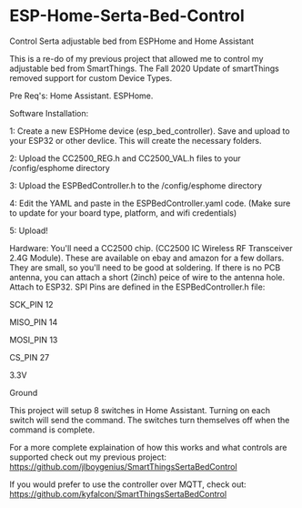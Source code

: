 # ESP-Home-Serta-Bed-Control
Control Serta adjustable bed from ESPHome and Home Assistant


This is a re-do of my previous project that allowed me to control my adjustable bed from SmartThings. The Fall 2020 Update of smartThings removed support for custom Device Types.

Pre Req's: Home Assistant. ESPHome.

Software Installation:

1: Create a new ESPHome device (esp_bed_controller). Save and upload to your ESP32 or other devlice. This will create the necessary folders.

2: Upload the CC2500_REG.h and CC2500_VAL.h files to your /config/esphome directory

3: Upload the ESPBedController.h to the /config/esphome directory

4: Edit the YAML and paste in the ESPBedController.yaml code. (Make sure to update for your board type, platform, and wifi credentials)

5: Upload!

Hardware:
You'll need a CC2500 chip. (CC2500 IC Wireless RF Transceiver 2.4G Module). These are available on ebay and amazon for a few dollars. They are small, so you'll need to be good at soldering. If there is no PCB antenna, you can attach a short (2inch) peice of wire to the antenna hole.
Attach to ESP32. SPI Pins are defined in the ESPBedController.h file:

SCK_PIN 12

MISO_PIN 14

MOSI_PIN 13

CS_PIN 27

3.3V

Ground



This project will setup 8 switches in Home Assistant. Turning on each switch will send the command. The switches turn themselves off when the command is complete. 


For a more complete explaination of how this works and what controls are supported check out my previous project:
https://github.com/jlboygenius/SmartThingsSertaBedControl

If you would prefer to use the controller over MQTT, check out: https://github.com/kyfalcon/SmartThingsSertaBedControl



 

